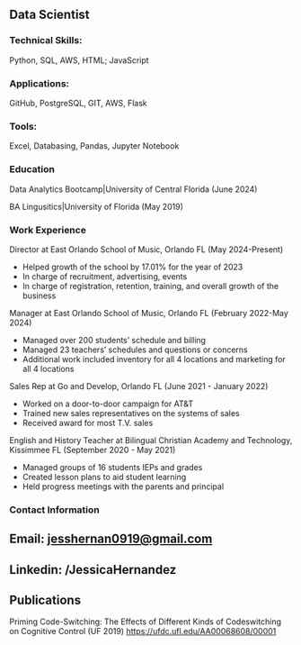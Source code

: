 Data Scientist
----------------------------------
### Technical Skills:
Python, SQL, AWS, HTML; JavaScript
### Applications:
GitHub, PostgreSQL, GIT, AWS, Flask
### Tools: 
Excel, Databasing, Pandas, Jupyter Notebook

### Education
Data Analytics Bootcamp|University of Central Florida (June 2024)

BA Lingusitics|University of Florida (May 2019)

### Work Experience
Director at East Orlando School of Music, Orlando FL (May 2024-Present)
- Helped growth of the school by 17.01% for the year of 2023
- In charge of recruitment, advertising, events
- In charge of registration, retention, training, and overall growth of the business

Manager at East Orlando School of Music, Orlando FL  (February 2022-May 2024)
- Managed over 200 students’ schedule and billing
- Managed 23 teachers’ schedules and questions or concerns
- Additional work included inventory for all 4 locations and marketing for all 4 locations

Sales Rep at Go and Develop, Orlando FL (June 2021 - January 2022)
- Worked on a door-to-door campaign for AT&T
- Trained new sales representatives on the systems of sales
- Received award for most T.V. sales

English and History Teacher at Bilingual Christian Academy and Technology, Kissimmee FL (September 2020 - May 2021)
- Managed groups of 16 students IEPs and grades
- Created lesson plans to aid student learning
- Held progress meetings with the parents and principal

### Contact Information
## Email: jesshernan0919@gmail.com
## Linkedin: /JessicaHernandez

## Publications
Priming Code-Switching: The Effects of Different Kinds of Codeswitching on Cognitive Control (UF 2019) 
https://ufdc.ufl.edu/AA00068608/00001




